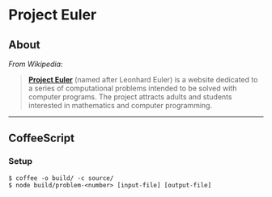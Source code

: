 Project Euler
=============

About
-----

_From Wikipedia:_
> [**Project Euler**](http://projecteuler.net/) (named after Leonhard Euler) is a website dedicated to a series of computational problems intended to be solved with computer programs. The project attracts adults and students interested in mathematics and computer programming.

- - -

CoffeeScript
------------

### Setup

```shell
$ coffee -o build/ -c source/
$ node build/problem-<number> [input-file] [output-file]
```
